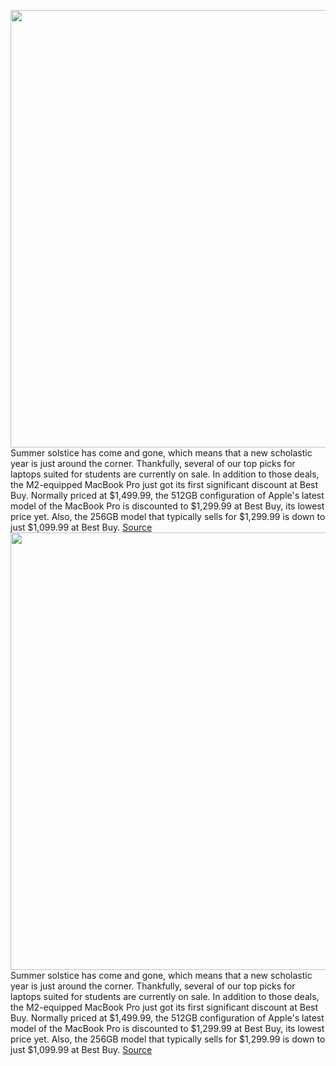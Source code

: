 <img src='https://cdn.vox-cdn.com/uploads/chorus_asset/file/19632025/Verge_Deals_Site_Logo_2020_113px.0.png' width='700px' /><br/>
Summer solstice has come and gone, which means that a new scholastic year is just around the corner. Thankfully, several of our top picks for laptops suited for students are currently on sale. In addition to those deals, the M2-equipped MacBook Pro just got its first significant discount at Best Buy. Normally priced at $1,499.99, the 512GB configuration of Apple's latest model of the MacBook Pro is discounted to $1,299.99 at Best Buy, its lowest price yet. Also, the 256GB model that typically sells for $1,299.99 is down to just $1,099.99 at Best Buy.
<a href='https://www.theverge.com/good-deals/2022/7/28/23281027/macbook-pro-13-m2-sony-xm4-headphones-echo-amazon-bose-bluetooth-deal-sale'> Source <a/><img src='https://cdn.vox-cdn.com/uploads/chorus_asset/file/19632025/Verge_Deals_Site_Logo_2020_113px.0.png' width='700px' /><br/>
Summer solstice has come and gone, which means that a new scholastic year is just around the corner. Thankfully, several of our top picks for laptops suited for students are currently on sale. In addition to those deals, the M2-equipped MacBook Pro just got its first significant discount at Best Buy. Normally priced at $1,499.99, the 512GB configuration of Apple's latest model of the MacBook Pro is discounted to $1,299.99 at Best Buy, its lowest price yet. Also, the 256GB model that typically sells for $1,299.99 is down to just $1,099.99 at Best Buy.
<a href='https://www.theverge.com/good-deals/2022/7/28/23281027/macbook-pro-13-m2-sony-xm4-headphones-echo-amazon-bose-bluetooth-deal-sale'> Source <a/>